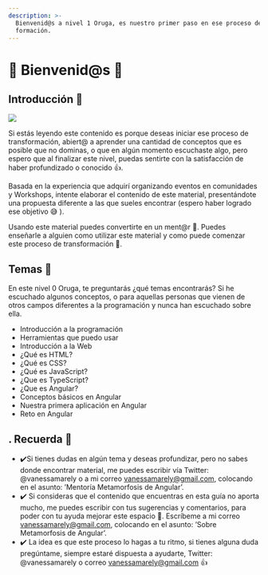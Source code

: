 ```yaml
---
description: >-
  Bienvenid@s a nivel 1 Oruga, es nuestro primer paso en ese proceso de
  formación.
---
```


# 🐛 Bienvenid@s 🐛

## Introducción 💪

![](../.gitbook/assets/oruga.png)

Si estás leyendo este contenido es porque deseas iniciar ese proceso de transformación, abiert@ a aprender una cantidad de conceptos que es posible que no dominas, o que en algún momento escuchaste algo, pero espero que al finalizar este nivel, puedas sentirte con la satisfacción de haber profundizado o conocido 👍.&#x20;

Basada en la experiencia que adquirí organizando eventos en comunidades y Workshops, intente elaborar el contenido de este material, presentándote una propuesta diferente a las que sueles encontrar (espero haber logrado ese objetivo 😅 ).&#x20;

Usando este material puedes convertirte en un ment@r 💪. Puedes enseñarle a alguien como utilizar este material y como puede comenzar este proceso de transformación 👊.

## Temas 🤩

En este nivel 0 Oruga, te preguntarás ¿qué temas encontrarás? Si he escuchado algunos conceptos, o para aquellas personas que vienen de otros campos diferentes a la programación y nunca han escuchado sobre ella.

* Introducción a la programación
* Herramientas que puedo usar
* Introducción a la Web
* ¿Qué es HTML?
* ¿Qué es CSS?
* ¿Qué es JavaScript?
* ¿Que es TypeScript?
* ¿Que es Angular?
* Conceptos básicos en Angular
* Nuestra primera aplicación en Angular
* Reto en Angular

## . Recuerda 👀

* ✔️Si tienes dudas en algún tema y deseas profundizar, pero no sabes donde encontrar material, me puedes escribir vía Twitter: @vanessamarely o a mi correo vanessamarely@gmail.com, colocando en el asunto: ’Mentoría Metamorfosis de Angular’.
* ✔️ Si consideras que el contenido que encuentras en esta guía no aporta mucho, me puedes escribir con tus sugerencias y comentarios, para poder con tu ayuda mejorar este espacio 💪. Escríbeme a mi correo vanessamarely@gmail.com, colocando en el asunto: ’Sobre Metamorfosis de Angular’.
* ✔️ La idea es que este proceso lo hagas a tu ritmo, si tienes alguna duda pregúntame, siempre estaré dispuesta a ayudarte, Twitter: @vanessamarely o correo vanessamarely@gmail.com 👍
